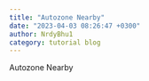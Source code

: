 ```yaml
---
title: "Autozone Nearby"
date: "2023-04-03 08:26:47 +0300"
author: NrdyBhu1
category: tutorial blog
---
```

Autozone Nearby
